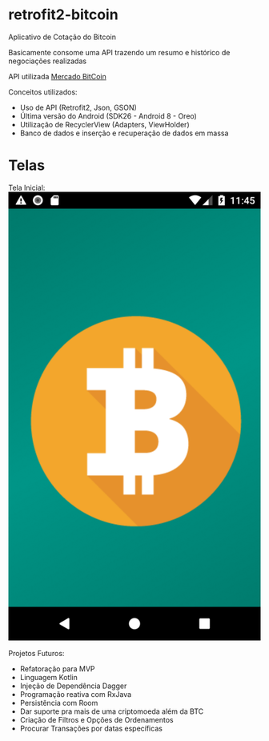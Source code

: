 # retrofit2-bitcoin
Aplicativo de Cotação do Bitcoin

Basicamente consome uma API trazendo um  resumo e histórico de negociações realizadas

API utilizada
[Mercado BitCoin](https://www.mercadobitcoin.com.br/api-doc/)

Conceitos utilizados:
* Uso de API (Retrofit2, Json, GSON)
* Última versão do Android (SDK26 - Android 8 - Oreo)
* Utilização de RecyclerView (Adapters, ViewHolder)
* Banco de dados e inserção e recuperação de dados em massa

# Telas
Tela Inicial: 
<img src="./Screenshot_1518133583.png" width="800">


Projetos Futuros:
* Refatoração para MVP
* Linguagem Kotlin
* Injeção de Dependência Dagger
* Programação reativa com RxJava
* Persistência com Room
* Dar suporte pra mais de uma criptomoeda além da BTC
* Criação de Filtros e Opções de Ordenamentos
* Procurar Transações por datas específicas

 



